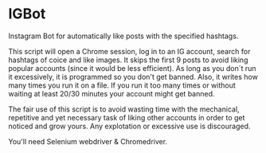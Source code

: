# IGBot
Instagram Bot for automatically like posts with the specified hashtags.

This script will open a Chrome session, log in to an IG account, search for hashtags of coice and like images. It skips the first 9 posts to avoid liking popular accounts (since it would be less efficient).
As long as you don´t run it excessively, it is programmed so you don't get banned.
Also, it writes how many times you run it on a file. If you run it too many times or without waiting at least 20/30 minutes your account might get banned.

The fair use of this script is to avoid wasting time with the mechanical, repetitive and yet necessary task of liking other accounts in order to get noticed and grow yours. Any explotation or excessive use is discouraged.

You'll need Selenium webdriver & Chromedriver.
